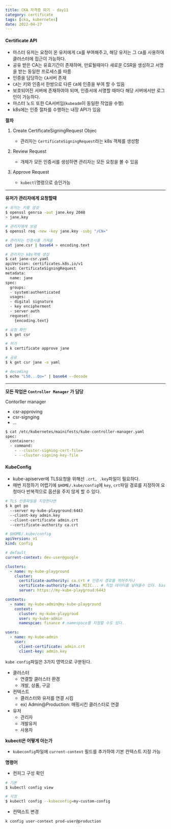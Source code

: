 ```yaml
---
title: CKA 자격증 따기 - day11
category: certificate
tags: [cka, kubernetes]
date: 2022-04-27
---
```


#### Certificate API

- 마스터 유저는 요청이 온 유저에게 `CA`를 부여해주고, 해당 유저는 그 `CA`를 사용하여 클러스터에 접근이 가능하다.
- 공유 받은 CA는 유효기간이 존재하며, 만료될때마다 새로운 CSR을 생성하고 서명을 받는 동일한 프로세스를 따름
- 인증을 담당하는 `CA`서버 존재
- `CA`는 키와 인증서 한쌍으로 다른 `CA`에 인증을 부여 할 수 있음
- 보호되어진 서버에 존재하여야 되며, 인증서에 서명할 때마다 해당 서버에서만 로그인이 가능하다.
- 마스터 노드 또한 CA서버임(`kubeadm`이 동일한 작업을 수행)
- k8s에는 인증 절차를 수행하는 내장 API가 있음

**절차**

1. Create CertificateSigningRequest Objec

   - 관리자는 `CertificateSigningRequest`라는 k8s 객체를 생성함

2. Review Request
   - 개체가 모든 인증서를 생성하면 관리자는 모든 요청을 볼 수 있음
3. Approve Request
   - `kubectl`명령으로 승인가능

---

**유저가 관리자에게 요청할때**

```bash
# 유저는 키를 생성
$ openssl genrsa -out jane.key 2048
> jane.key

# 관리자에게 보냄
$ openssl req -new -key jane.key -subj "/CN="

# 관리자는 인증서를 가져옴
cat jane.csr | base64 > encoding.text

# 관리자는 k8s객체 생성
$ cat jane-csr.yaml
apiVersion: certificates.k8s.io/v1
kind: CertificateSigningRequest
metadata:
  name: jane
spec:
  groups:
  - system:authenticated
  usages:
  - digital signature
  - key encipherment
  - server auth
  requeset:
    {encoding.text}

# 요청 확인
$ k get csr

# 허가
$ k certificate approve jane

# 공유
$ k get csr jane -o yaml

# decoding
$ echo "LS0...Qo=" | base64 --decode
```

---

**모든 작업은 `Controller Manager` 가 담당**

Contorller manager

- csr-approving
- csr-signging
- ...

```bash
$ cat /etc/kubernetes/mainifests/kube-controller-manager.yaml
spec:
  containers:
  - command:
    - --cluster-signing-cert-file=
    - --cluster-signing-key-file
```

#### KubeConfig

- kube-apiserver에 TLS요청을 위해선 `.crt, .key`파일이 필요하다.
- 매번 지정하기 어렵기에 `$HOME/.kube/config`에 `key`, `crt`파일 경로를 지정하여 요청마다 반복적으로 옵션을 주지 않게 할 수 있다.

```bash
# TLS 인증파일을 지정한다면
$ k get po
  --server my-kube-playground:6443
  --client-key admin.key
  --client-certificate admin.crt
  --certificate-authority ca.crt
```

```yaml
# $HOME/.kube/config
apiVersion: v1
kind: Config

# default
current-context: dev-user@google

clusters:
  - name: my-kube-playground
    cluster:
      certificate-authority: ca.crt # 인증서 경로를 적어주거나
      certificate-authority-data: MIIC... # 직접 데이터를 넣어줄수 있다. base64
      server: https://my-kube-playgroud:6443

contexts:
  - name: my-kube-admin@my-kube-playground
    context:
      cluster: my-kube-playgroud
      user: my-kube-admin
      namespcae: finance # namespace를 지정할 수도 있다.

users:
  - name: my-kube-admin
    user:
      client-certificate: admin.crt
      client-key: admin.key
```

`kube config`파일은 3가지 영역으로 구분된다.

- 클러스터
  - 연결할 클러스터 환경
  - 개발, 상품, 구글
- 컨텍스트
  - 클러스터와 유저를 연결 시킴
  - ex) Admin@Production: 매핑시킨 클러스터로 연결
- 유저
  - 관리자
  - 개발유저
  - 사용자

**kubectl은 어떻게 아는가**

- `kubeconfig`파일에 `current-context` 필드를 추가하여 기본 컨텍스트 지정 가능

**명령어**

- 컨피그 구성 확인

```bash
# 기본
$ kubectl config view

# 지정
$ kubectl config --kubeconfig=my-custom-config
```

- 컨택스트 변경

```bash
k config user-context prod-user@production
```
